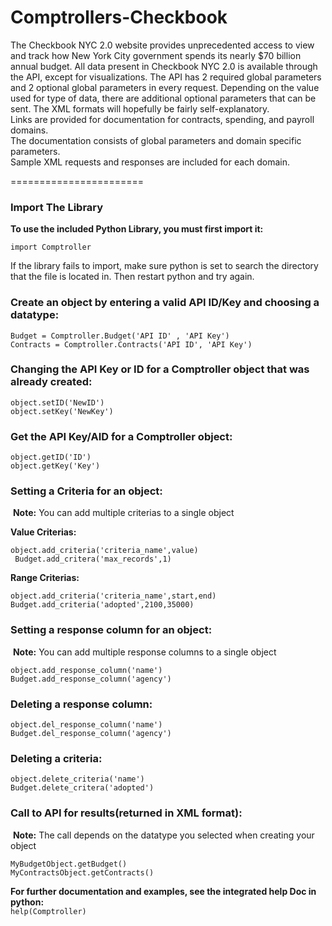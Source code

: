 Comptrollers-Checkbook
======================
The Checkbook NYC 2.0 website provides unprecedented access to view and track how New York City government spends its nearly $70 billion annual budget. 
All data present in Checkbook NYC 2.0 is available through the API, except for visualizations. 
The API has 2 required global parameters and 2 optional global parameters in every request. 
Depending on the value used for type of data, there are additional optional parameters that can be sent. 
The XML formats will hopefully be fairly self-explanatory.  
Links are provided for documentation for contracts, spending, and payroll domains.  
The documentation consists of global parameters and domain specific parameters.  
Sample XML requests and responses are included for each domain.

=======================
<h3>Import The Library</h3>
<p><b>To use the included Python Library, you must first import it:</b><p>
<code>import Comptroller</code><br />
<p>If the library fails to import, make sure python is set to search the directory that the file is located in. Then restart python and try again.</p>


<h3> Create an object by entering a valid API ID/Key and choosing a datatype:</h3>
<code>Budget = Comptroller.Budget('API ID' , 'API Key') <br /></code>
<code>Contracts = Comptroller.Contracts('API ID', 'API Key')</code>


<h3>Changing the API Key or ID for a Comptroller object that was already created:</h3>
<code>object.setID('NewID')<br /></code>
<code>object.setKey('NewKey')</code>

<h3>Get the API Key/AID for a Comptroller object:</h3>
<code>object.getID('ID')<br /></code>
<code>object.getKey('Key')</code>


<h3>Setting a Criteria for an object:</h3>
<p>&nbsp;<b>Note:</b> You can add multiple criterias to a single object</p>

<p><b>Value Criterias:</b></p>
<code>object.add_criteria('criteria_name',value)<br /> </code>
<code>Budget.add_critera('max_records',1)</code>
<p><b>Range Criterias:</b></p>
<code>object.add_criteria('criteria_name',start,end)<br /></code>
<code>Budget.add_criteria('adopted',2100,35000)</code>


<h3>Setting a response column for an object:</h3>
<p>&nbsp;<b>Note:</b> You can add multiple response columns to a single object</p>
<code>object.add_response_column('name')<br /></code>
<code>Budget.add_response_column('agency')</code>

<h3>Deleting a response column:</h3>
<code>object.del_response_column('name')<br /></code>
<code>Budget.del_response_column('agency')</code>

<h3>Deleting a criteria:</h3>
<code>object.delete_criteria('name')<br /></code>
<code>Budget.delete_critera('adopted')</code>

<h3>Call to API for results(returned in XML format):</h3>
<p>&nbsp;<b>Note:</b> The call depends on the datatype you selected when creating your object</p>
<code>MyBudgetObject.getBudget()</code><br />
<code>MyContractsObject.getContracts()</code><br />


<b>For further documentation and examples, see the integrated help Doc in python:</b><br />
<code>help(Comptroller) </code>





